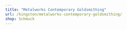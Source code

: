 ```yaml
---
title: "Metalworks Contemporary Goldsmithing"
url: /kingston/metalworks-contemporary-goldsmithing/
shop: Schmuck
---
```

